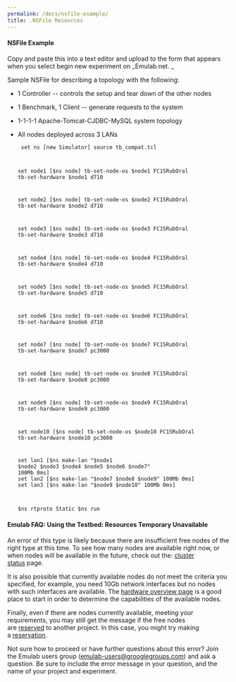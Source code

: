 ```yaml
---
permalink: /docs/nsfile-example/
title: .NSFile Resources
---
```


#### NSFile Example


Copy and paste this into a text editor and upload to the form that appears when you select begin new experiment on _Emulab.net. _

Sample NSFile for describing a topology with the following:



	
  * 1 Controller -- controls the setup and tear down of the other nodes

	
  * 1 Benchmark, 1 Client -- generate requests to the system

	
  * 1-1-1-1 Apache-Tomcat-CJDBC-MySQL system topology

	
  * All nodes deployed across 3 LANs

    
    <code>  set ns [new Simulator]
      source tb_compat.tcl
      
      set node1 [$ns node]
      tb-set-node-os $node1 FC15RubOral
      tb-set-hardware $node1 d710
      
      set node2 [$ns node]
      tb-set-node-os $node2 FC15RubOral
      tb-set-hardware $node2 d710
      
      set node3 [$ns node]
      tb-set-node-os $node3 FC15RubOral
      tb-set-hardware $node3 d710
      
      set node4 [$ns node]
      tb-set-node-os $node4 FC15RubOral
      tb-set-hardware $node4 d710
      
      set node5 [$ns node]
      tb-set-node-os $node5 FC15RubOral
      tb-set-hardware $node5 d710
      
      set node6 [$ns node]
      tb-set-node-os $node6 FC15RubOral
      tb-set-hardware $node6 d710
      
      set node7 [$ns node]
      tb-set-node-os $node7 FC15RubOral
      tb-set-hardware $node7 pc3000
    
      set node8 [$ns node]
      tb-set-node-os $node8 FC15RubOral
      tb-set-hardware $node8 pc3000
    
      set node9 [$ns node]
      tb-set-node-os $node9 FC15RubOral
      tb-set-hardware $node9 pc3000
    
      set node10 [$ns node]
      tb-set-node-os $node10 FC15RubOral
      tb-set-hardware $node10 pc3000
    
      set lan1 [$ns make-lan "$node1 $node2 $node3 $node4 $node5 $node6 $node7" 100Mb 0ms]
      set lan2 [$ns make-lan "$node7 $node8 $node9" 100Mb 0ms]
      set lan3 [$ns make-lan "$node9 $node10" 100Mb 0ms]		
    
      $ns rtproto Static
      $ns run</code>







#### Emulab FAQ: Using the Testbed: Resources Temporary Unavailable


An error of this type is likely because there are insufficient free nodes of the right type at this time. To see how many nodes are available right now, or when nodes will be available in the future, check out the: [cluster status](https://www.emulab.net/portal/resinfo.php) page.

It is also possible that currently available nodes do not meet the criteria you specified, for example, you need 10Gb network interfaces but no nodes with such interfaces are available. The [hardware overview page](https://wiki.emulab.net/wiki/wiki/UtahHardware) is a good place to start in order to determine the capabilities of the available nodes.

Finally, even if there are nodes currently available, meeting your requirements, you may still get the message if the free nodes are [reserved](http://docs.emulab.net/reservations.html) to another project. In this case, you might try making a [reservation](https://www.emulab.net/portal/reserve.php).

Not sure how to proceed or have further questions about this error? Join the Emulab users group (emulab-users@grooglegroups.com) and ask a question. Be sure to include the error message in your question, and the name of your project and experiment.
